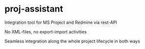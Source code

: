 # proj-assistant
Integration tool for MS Project and Redmine via rest-API 

No XML-files, no export-import activities

Seamless integration along the whole project lifecycle in both ways 
